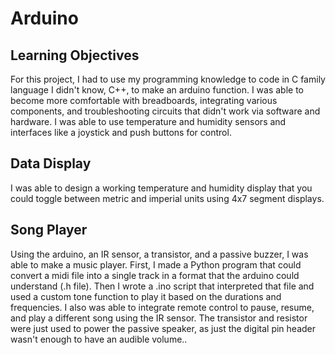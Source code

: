# Arduino
## Learning Objectives
For this project, I had to use my programming knowledge to code in C family language I didn't know, C++, to make an arduino function. I was able to become more comfortable with breadboards, integrating various components, and troubleshooting circuits that didn't work via software and hardware. I was able to use temperature and humidity sensors and interfaces like a joystick and push buttons for control. 

## Data Display
I was able to design a working temperature and humidity display that you could toggle between metric and imperial units using 4x7 segment displays.

## Song Player
Using the arduino, an IR sensor, a transistor, and a passive buzzer, I was able to make a music player. First, I made a Python program that could convert a midi file into a single track in a format that the arduino could understand (.h file). Then I wrote a .ino script that interpreted that file and used a custom tone function to play it based on the durations and frequencies. I also was able to integrate remote control to pause, resume, and play a different song using the IR sensor. The transistor and resistor were just used to power the passive speaker, as just the digital pin header wasn't enough to have an audible volume..